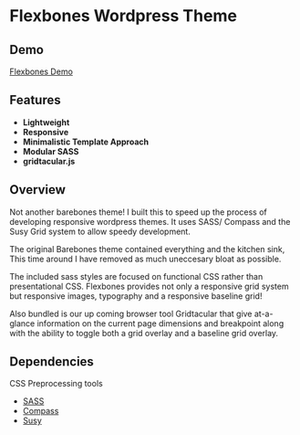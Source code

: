 Flexbones Wordpress Theme
=========

Demo
--------

[Flexbones Demo](http://www.roikles.com/flexbones/)

Features
--------

* __Lightweight__
* __Responsive__ 
* __Minimalistic Template Approach__ 
* __Modular SASS__ 
* __gridtacular.js__

Overview
--------

Not another barebones theme! I built this to speed up the process of developing responsive wordpress themes. It uses SASS/ Compass and the Susy Grid system to allow speedy development.

The original Barebones theme contained everything and the kitchen sink, This time around I have removed as much uneccesary bloat as possible.

The included sass styles are focused on functional CSS rather than presentational CSS. Flexbones provides not only a responsive grid system but responsive images, typography and a responsive baseline grid!

Also bundled is our up coming browser tool Gridtacular that give at-a-glance information on the current page dimensions and breakpoint along with the ability to toggle both a grid overlay and a baseline grid overlay.


Dependencies
--------

CSS Preprocessing tools

* [SASS](http://sass-lang.com)
* [Compass](http://compass-style.org)
* [Susy](http://susy.oddbird.net/)
